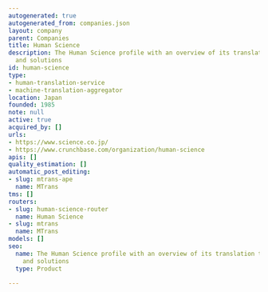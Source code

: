```yaml
---
autogenerated: true
autogenerated_from: companies.json
layout: company
parent: Companies
title: Human Science
description: The Human Science profile with an overview of its translation technologies
  and solutions
id: human-science
type:
- human-translation-service
- machine-translation-aggregator
location: Japan
founded: 1985
note: null
active: true
acquired_by: []
urls:
- https://www.science.co.jp/
- https://www.crunchbase.com/organization/human-science
apis: []
quality_estimation: []
automatic_post_editing:
- slug: mtrans-ape
  name: MTrans
tms: []
routers:
- slug: human-science-router
  name: Human Science
- slug: mtrans
  name: MTrans
models: []
seo:
  name: The Human Science profile with an overview of its translation technologies
    and solutions
  type: Product

---
```


